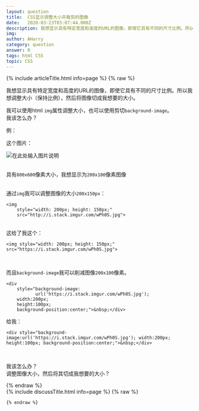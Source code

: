 ```yaml
---
layout: question
title:  CSS显示调整大小并裁剪的图像
date:   2020-03-23T03:07:44.000Z
description: 我想显示具有特定宽度和高度的URL的图像，即使它具有不同的尺寸比例。所以我想调整大小（保持比例），然后将图像切成我想要的大小。我可以使用html im...
img: 
author: AHarry
category: question
answer: 0
tags: html CSS
topic: CSS
---
```

<div class="article-root">
  <div class="article">
    {% include articleTitle.html info=page %}
    {% raw %}
    <div class="article-content"><p><font style="vertical-align: inherit;"><font style="vertical-align: inherit;">我想显示具有特定宽度和高度的URL的图像，即使它具有不同的尺寸比例。</font><font style="vertical-align: inherit;">所以我想调整大小（保持比例），然后将图像切成我想要的大小。
</font></font></p><p><font style="vertical-align: inherit;"><font style="vertical-align: inherit;">
我可以使用html </font></font><code>img</code><font style="vertical-align: inherit;"><font style="vertical-align: inherit;">属性</font><font style="vertical-align: inherit;">调整大小，</font><font style="vertical-align: inherit;">也可以使用剪切</font></font><code>background-image</code><font style="vertical-align: inherit;"><font style="vertical-align: inherit;">。
</font></font><br><font style="vertical-align: inherit;"><font style="vertical-align: inherit;">
我该怎么办？</font></font></p>

<p><font style="vertical-align: inherit;"><font style="vertical-align: inherit;">例：</font></font></p>

<p><font style="vertical-align: inherit;"><font style="vertical-align: inherit;">这个图片：</font></font></p>

<p><img src="https://www.samyoc.com//uploads/users/24645/images/thumbnails/1584932737006.jpg" data-src="https://www.samyoc.com//uploads/users/24645/images/1584932737006.jpg" alt="在此处输入图片说明"></p>

<p><br><font style="vertical-align: inherit;"><font style="vertical-align: inherit;">
具有</font></font><code>800x600</code><font style="vertical-align: inherit;"><font style="vertical-align: inherit;">像素</font><font style="vertical-align: inherit;">大小</font><font style="vertical-align: inherit;">，我想显示为</font></font><code>200x100</code><font style="vertical-align: inherit;"><font style="vertical-align: inherit;">像素图像</font></font></p>

<p><br><font style="vertical-align: inherit;"><font style="vertical-align: inherit;">
通过</font></font><code>img</code><font style="vertical-align: inherit;"><font style="vertical-align: inherit;">我可以调整图像的大小</font></font><code>200x150px</code><font style="vertical-align: inherit;"><font style="vertical-align: inherit;">：</font></font></p>

<pre><code>&lt;img <font></font>
    style="width: 200px; height: 150px;" <font></font>
    src="http://i.stack.imgur.com/wPh0S.jpg"&gt;<font></font>
</code></pre>

<p><br><font style="vertical-align: inherit;"><font style="vertical-align: inherit;">
这给了我这个：</font></font></p>

<pre><code>&lt;img style="width: 200px; height: 150px;" src="https://i.stack.imgur.com/wPh0S.jpg"&gt;
</code></pre>

<p><br></p>

<p><font style="vertical-align: inherit;"><font style="vertical-align: inherit;">而且</font></font><code>background-image</code><font style="vertical-align: inherit;"><font style="vertical-align: inherit;">我可以削减图像</font></font><code>200x100</code><font style="vertical-align: inherit;"><font style="vertical-align: inherit;">像素。</font></font></p>

<pre><code>&lt;div <font></font>
    style="background-image:<font></font>
           url('https://i.stack.imgur.com/wPh0S.jpg'); <font></font>
    width:200px; <font></font>
    height:100px; <font></font>
    background-position:center;"&gt;&amp;nbsp;&lt;/div&gt;<font></font>
</code></pre>

<p></p><p><font style="vertical-align: inherit;"><font style="vertical-align: inherit;">
给我：</font></font></p>

<pre><code>&lt;div style="background-image:url('https://i.stack.imgur.com/wPh0S.jpg'); width:200px; height:100px; background-position:center;"&gt;&amp;nbsp;&lt;/div&gt;
</code></pre>

<p></p><p><br></p><p><font style="vertical-align: inherit;"><font style="vertical-align: inherit;">
我该怎么办？
</font></font><br><font style="vertical-align: inherit;"><font style="vertical-align: inherit;">
调整图像大小，然后将其切成我想要的大小？</font></font></p></div>
    {% endraw %}
  </div>

  <div class="discuss-wrapper">
    {% include discussTitle.html info=page %}
    {% raw %}
    
    {% endraw %}
  </div>
<div>
